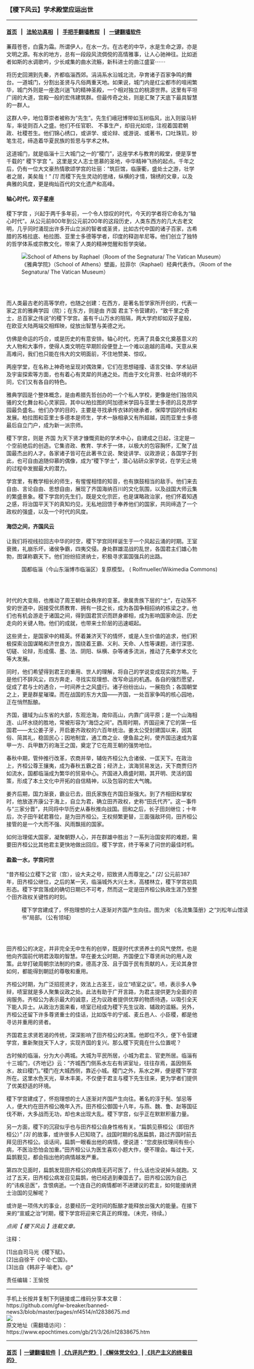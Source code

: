 ### 【稷下风云】学术殿堂应运出世
------------------------

#### [首页](https://github.com/gfw-breaker/banned-news3/blob/master/README.md) &nbsp;&nbsp;|&nbsp;&nbsp; [法轮功真相](https://github.com/begood0513/basic/blob/master/README.md)  &nbsp;&nbsp;|&nbsp;&nbsp; [手把手翻墙教程](https://github.com/gfw-breaker/guides/wiki)  &nbsp;&nbsp;|&nbsp;&nbsp; [一键翻墙软件](https://github.com/gfw-breaker/nogfw/blob/master/README.md)  



<div><p>
 蒹葭苍苍，白露为霜。所谓伊人，在水一方。在古老的中华，水是生命之源，亦是文明之源。有水的地方，总有一段段风流倜傥的高情雅事，让人心驰神往。比如逝者如斯的水调歌吟，少长咸集的曲水流觞，新科进士的曲江盛宴⋯⋯
</p>
<p>
 将历史回溯到先秦，齐都临淄西郊。涓涓系水沿城北流，孕育诸子百家争鸣的舞台。一道城门，分割出圣贤与凡俗两重天地。如果说，城门内是红尘都市的喧闹繁华，城门外则是一座逸兴遄飞的精神圣殿，一个相对独立的桃源世界。这里有平坦广阔的大道，宫殿一般的宏伟建筑群。但最传奇之处，则是汇聚了天底下最具智慧的一群人。
</p>
<p>
 这群人中，地位尊崇者被称为“先生”。先生们峨冠博带如玉树临风，出入则骏马轩车，率徒则百人之盛。他们不任官职、 不事生产，却目光如炬，注视着国君朝政、社稷苍生。他们锦心绣口，或讲学、或论辩、或游说、或著书，口吐珠玑，妙笔生花，缔造着华夏民族的哲思与学术之林。
</p>
<p>
 这道城门，就是临淄十三大城门之一的“稷门”，这座学术与教育的殿堂，便是享誉千载的“
 <ok href="https://www.epochtimes.com/gb/tag/%E7%A8%B7%E4%B8%8B%E5%AD%A6%E5%AE%AB.html">
  稷下学宫
 </ok>
 ”。这里是文人志士思慕的圣地，中华精神飞扬的起点。千年之后，仍有一位大文豪热情歌颂学宫的壮丽：“筑巨馆，临康衢，盛处士之游，壮学者之居，美矣哉！”
 <em>
  [1]
 </em>
 而稷下先生灵动的思绪，纵横的才情，锦绣的文章，以及典雅的风度，更是绚灿百代的文化遗产和高峰。
</p>
<h4>
 轴心时代，双子星座
</h4>
<p>
 <ok href="https://www.epochtimes.com/gb/tag/%E7%A8%B7%E4%B8%8B%E5%AD%A6%E5%AE%AB.html">
  稷下学宫
 </ok>
 ，兴起于两千多年前，一个令人惊叹的时代，今天的学者将它命名为“轴心时代”。从公元前800年到公元前200年的这段历史，人类东西方的几大古老文明，几乎同时涌现出许多开山立派的智者或圣贤，比如古代中国的诸子百家，古希腊的苏格拉底、柏拉图、亚里士多德等学者，印度的释迦牟尼等。他们创立了独特的哲学体系或宗教文化，带来了人类的精神觉醒和哲学突破。
</p>
<figure aria-describedby="caption-attachment-11993198" class="wp-caption aligncenter" id="attachment_11993198" style="width: 600px">
 <ok href=" https://i.epochtimes.com/assets/uploads/2020/04/20200331_Sage_arts_europe_comes_to_you_04_school_of_athens-600x449.jpeg" rel="noreferrer noopener" target="_blank">
  <img alt="School of Athens by Raphael（Room of the Segnatura/ The Vatican Museum）" class="size-large wp-image-11993198" src="https://i.epochtimes.com/assets/uploads/2020/04/20200331_Sage_arts_europe_comes_to_you_04_school_of_athens-600x449.jpeg"/>
 </ok>
 <br/><figcaption class="wp-caption-text" id="caption-attachment-11993198">
  《雅典学院》（School of Athens）壁画，拉菲尔（Raphael）经典代表作。（Room of the Segnatura/ The Vatican Museum）
 </figcaption><br/>
</figure><br/>
<p>
 而人类最古老的高等学府，也随之创建：在西方，是著名哲学家所开创的，代表一家之言的雅典学园（院）；在东方，则是由
 <ok href="https://www.epochtimes.com/gb/tag/%E9%BD%90%E5%9B%BD.html">
  齐国
 </ok>
 君主下令营建的，“致千里之奇士，总百家之伟说”的稷下学宫。虽有千山万水的阻隔，两大学府却如双子星般，在欧亚大陆两端交相辉映，绽放出智慧与美德之光。
</p>
<p>
 仿佛是命运的巧合，或是历史的有意安排。轴心时代，充满了具备文化奠基意义的大人物和大事件，使得人类文明在早期阶段便登上一个难以逾越的高峰。天意从来高难问，我们也只能在伟大的文明面前，不住地赞美、惊叹。
</p>
<p>
 两座学堂，在名称上神奇地呈现对偶效果，它们在思想碰撞、语言交锋、学术钻研及宇宙探索等方面，也有着心有灵犀的共通之处。而由于文化背景、社会环境的不同，它们又有各自的特色。
</p>
<p>
 雅典学园是个整体概念，是由希腊先哲创办的一个个私人学校，更像是他们独领风骚的文化舞台和心灵家园，其中以柏拉图的阿加德米学园与亚里士多德的吕克昂学园最负盛名。他们办学的目的，主要是寻找承传衣钵的继承者，保障学园的传续和发展。柏拉图和亚里士多德本是师生，学术一脉相承又有所超越，因而亚里士多德最后自立门户，成为新一派宗师。
</p>
<p>
 稷下学宫，则是
 <ok href="https://www.epochtimes.com/gb/tag/%E9%BD%90%E5%9B%BD.html">
  齐国
 </ok>
 为天下贤才慷慨资助的学术中心，自建成之日起，注定是一个空前绝后的创造。它集咨政、教育、学术于一体，以极大的包容胸怀，汇聚了战国最杰出的人才。各家诸子皆可在此著书立说、聚徒讲学、议政游说；各国学子到此，也可自由追随仰慕的偶像，成为“稷下学士”，潜心钻研众家学说，在学无止境的过程中发掘最大的潜力。
</p>
<p>
 学宫里，有教学相长的师生，有惺惺相惜的知音，也有旗鼓相当的敌手。他们来去自由、言论自由、思想自由，展现了齐国海纳百川的文化氛围，以及战国大师云集的繁盛景象。稷下学宫的先生们，既是文化宗匠，也是谋略政治家，他们怀着知遇之感，将治国平天下的真知灼见，无私地回馈于奉养他们的国家，共同缔造了一个政权的强盛，以及一个时代的风度。
</p>
<h4>
 海岱之间，齐国风云
</h4>
<p>
 让我们将视线拉回古中华的时空，稷下学宫同样诞生于一个风起云涌的时期。王室衰微，礼崩乐坏，诸侯争霸，四夷交侵。身处群雄混战的乱世，各国君主们雄心勃勃，图谋称霸天下。他们纷纷招贤纳士，积极寻求富国强兵的出路。
</p>
<figure aria-describedby="caption-attachment-12838689" class="wp-caption aligncenter" id="attachment_12838689" style="width: 600px">
 <ok href=" https://i.epochtimes.com/assets/uploads/2021/03/1280px-Linzi_model_2010_06_06-600x379.jpeg" rel="noreferrer noopener" target="_blank">
  <img alt="" class="size-large wp-image-12838689" src="https://i.epochtimes.com/assets/uploads/2021/03/1280px-Linzi_model_2010_06_06-600x379.jpeg"/>
 </ok>
 <br/><figcaption class="wp-caption-text" id="caption-attachment-12838689">
  国都临淄（今山东淄博市临淄区）复原模型。
  <ok href=" https://commons.wikimedia.org/wiki/File:Linzi_model_2010_06_06.jpg " rel="noopener noreferrer" target="_blank">
   ( Rolfmueller/Wikimedia Commons)
  </ok>
 </figcaption><br/>
</figure><br/>
<p>
 时代的大变局，也推动了周王朝社会秩序的变革。隶属贵族下层的“士”，在动荡不安的世道中，因接受优质教育、拥有一技之长，成为各国争相招纳的栋梁之才。他们也有机会游走于诸国之间，得到国君赏识而跻身卿相，成为影响国家命运、历史走向的关键人物。他们的成就，也带来士阶层的迅速崛起。
</p>
<p>
 这些贤士，是国家中的精英。怀着兼济天下的情怀，或是人生价值的追求，他们积极探索治国谋略和济世良方，围绕着王霸、义利、天命、人性等课题，进行深思、切磋、论辩，形成儒、墨、法、阴阳、纵横、杂等诸多流派，推动了先秦学术文化等大发展。
</p>
<p>
 同时，他们希望得到君王的重用、世人的理解，将自己的学说变成现实的方略。于是他们不辞风尘，四方奔走，寻找实现理想、改写命运的机遇。各自的强烈愿望，促成了君与士的遇合，一时间养士之风盛行。诸子纷纷出山，一展抱负；各国朝堂之上，更是群星璀璨。而在战国的东方大国——齐国，一处百家争鸣的核心园地，正在悄然酝酿。
</p>
<p>
 齐国，疆域为山东省的大部，东观沧海，南仰高山，内靠广阔平原；是一个山海相连、山环水绕的胜地，常被形容为“海岱之间”。西周时期，齐国迎来了它的第一任国君——太公姜子牙，开启姜齐政权的六百年统治。姜太公受封建国以来，因其俗、简其礼，稳固民心；因地制宜，通工商之业、便鱼盐之利，使齐国迅速成为富甲一方、兵甲数万的海王之国，奠定了它在周王朝的强势地位。
</p>
<p>
 春秋中期，管仲推行改革，农商并举，辅佐齐桓公九合诸侯、一匡天下。在政治上，齐桓公尊王攘夷，成为春秋五霸之首；经济上，滨海贸易发达，天下商贾归齐如流水，国都临淄成为繁华的贸易中心。齐国进入鼎盛时期，其开明、灵活的国策，形成了本土文化中开拓的自信精神，以及包容的宏大气魄。
</p>
<p>
 姜齐后期，国力渐衰，霸业已去，田氏家族在齐国日渐强大。到了齐相田和掌权时，他放逐齐康公于海上，自立为君，确立田齐政权，史称“田氏代齐”。这一事件与“三家分晋”，共同将中华历史从春秋推向战国。田和之后，长子田剡继位；十年后，次子田午弑君篡位，是为田齐桓公。王权频繁更替，三面强敌环伺，田齐桓公接管的是一个大而不强、风雨飘摇的国家。
</p>
<p>
 如何治理偌大国家，凝聚朝野人心，并在群雄中胜出？一系列治国安邦的难题，需要田齐桓公比其他君主更快地做出回应。稷下学宫，终于等来了问世的最佳时机。
</p>
<h4>
 盈盈一水，学宫问世
</h4>
<p>
 “昔齐桓公立稷下之官（宫），设大夫之号，招致贤人而尊宠之。”
 <em>
  [2]
 </em>
 公元前387年，田齐桓公继位，之后的某一天，临淄城外大兴土木，高楼林立，稷下学宫初具形态。稷下学宫落成的确切日期已不可考，然而这一定是田齐桓公执政生涯乃至整个田齐政权关键性的时刻。
</p>
<figure aria-describedby="caption-attachment-12161754" class="wp-caption aligncenter" id="attachment_12161754" style="width: 600px">
 <ok href=" https://i.epochtimes.com/assets/uploads/2020/06/fa84da6f40c4a61ee868fce48f6dd1f9-600x400.jpg" rel="noreferrer noopener" target="_blank">
  <img alt="" class="size-large wp-image-12161754" src="https://i.epochtimes.com/assets/uploads/2020/06/fa84da6f40c4a61ee868fce48f6dd1f9-600x400.jpg"/>
 </ok>
 <br/><figcaption class="wp-caption-text" id="caption-attachment-12161754">
  稷下学宫建成了，怀抱理想的士人逐渐对齐国产生向往。图为宋 《名流集藻册》之“刘松年山馆读书”局部。（公有领域）
 </figcaption><br/>
</figure><br/>
<p>
 田齐桓公的决定，并非完全无中生有的创举，既是时代求贤养士的风气使然，也是他向齐国前代明君汲取的智慧。早在姜太公时期，齐国便立下尊贤尚功的用人政策。此举打破周朝宗法制的约束，德高才茂、且于国于民有贡献的人，无论其身世如何，都能得到朝廷的尊敬和重用。
</p>
<p>
 齐桓公时期，为广泛招揽贤才，效法上古圣王，设立“啧室之议”。啧，表示多人争辩，啧室就是多人聚集议政之处。此法有助于广开言路，为君主提供更为全面的咨询服务。齐桓公为表示最大的诚意，还为议政者提供优厚的物质待遇，以吸引全天下能人异士。从政治方面来看，啧室已经成为稷下先生议政、辅政的滥觞。另外，齐桓公还留下许多尊贤重士的佳话，比如饭牛的宁戚、麦丘邑人、小臣稷，都是他寻访并重用的贤者。
</p>
<p>
 齐国君主求贤若渴的传统，深深影响了田齐桓公的决策。他即位不久，便下令营建学宫，重新聚拢天下人才，实现齐国的复兴。那么稷下究竟在什么位置呢？
</p>
<p>
 古时候的临淄，分为大小两城。大城为平民所居，小城为君主、官吏所居。临淄有十三城门，《齐地记》云：“齐城西门侧系水左右有讲室址，往往存焉，盖因侧系水，故曰稷门。”稷门在大城西侧，靠近小城。稷门之外，系水之畔，便是稷下学宫所在。这里水色天光，草木丰美，不仅便于君主与稷下先生往来，更为学者们提供了优美舒适的环境。
</p>
<p>
 稷下学宫建成了，怀抱理想的士人逐渐对齐国产生向往。著名的淳于髡、邹忌等人，便大约在田齐桓公晚年入齐。田齐桓公御国十八年，与燕、魏、鲁、赵等国征伐不断，大多战而无功，却也未出现大乱。稷下学宫，似乎正在默默积蓄力量。
</p>
<p>
 另一方面，稷下的沉寂似乎也与田齐桓公自身性格有关。“扁鹊见蔡桓公（即田齐桓公）”
 <em>
  [3]
 </em>
 的故事，或许很多人已知晓了。战国时期的名医扁鹊，路过齐国时前去拜见田齐桓公。谈话间，扁鹊一眼看出他的病情，便说道：“您皮肤纹理间有些小病，不医治恐怕会加重。”田齐桓公认为医生喜欢小题大作，便不理会。每过十天，扁鹊觐见，都会指出他的病情越发严重。
</p>
<p>
 第四次见面时，扁鹊发现田齐桓公的病情无药可医了，什么话也没说掉头就跑。又过了五天，田齐桓公病发召见扁鹊，他已经逃到秦国去了。田齐桓公因为自己的“讳疾忌医”，含恨病逝。一个连自己的病情都听不进建议的君主，如何能接纳贤士治国的见解呢？
</p>
<p>
 或许是一项伟大的事业，总要经历一定时间的酝酿才能释放出强大的能量。在接下来的“宣威之治”时期，稷下学宫将迎来它真正的辉煌。（未完，待续。）
</p>
<p>
 <em>
  点阅【
  <ok href="https://www.epochtimes.com/gb/tag/%E7%A8%B7%E4%B8%8B%E9%A2%A8%E9%9B%B2.html">
   稷下风云
  </ok>
  】连载文章。
 </em>
</p>
<p>
 注释：
</p>
<p>
 [1]出自司马光《稷下赋》。
 <br/>
 [2]出自徐干《中论·亡国》。
 <br/>
 [3]出自《韩非子·喻老》。@*
</p>
<p>
 责任编辑：王愉悦
</p>
</div>
<hr/>
手机上长按并复制下列链接或二维码分享本文章：<br/>
https://github.com/gfw-breaker/banned-news3/blob/master/pages/nf4514/n12838675.md <br/>
<a href='https://github.com/gfw-breaker/banned-news3/blob/master/pages/nf4514/n12838675.md'><img src='https://github.com/gfw-breaker/banned-news3/blob/master/pages/nf4514/n12838675.md.png'/></a> <br/>
原文地址（需翻墙访问）：https://www.epochtimes.com/gb/21/3/26/n12838675.htm


------------------------
#### [首页](https://github.com/gfw-breaker/banned-news3/blob/master/README.md) &nbsp;|&nbsp; [一键翻墙软件](https://github.com/gfw-breaker/nogfw/blob/master/README.md) &nbsp;| [《九评共产党》](https://github.com/gfw-breaker/9ping.md/blob/master/README.md#九评之一评共产党是什么) | [《解体党文化》](https://github.com/gfw-breaker/jtdwh.md/blob/master/README.md) | [《共产主义的终极目的》](https://github.com/gfw-breaker/gczydzjmd.md/blob/master/README.md)


<img src='http://gfw-breaker.win/banned-news3/pages/nf4514/n12838675.md' width='0px' height='0px'/>